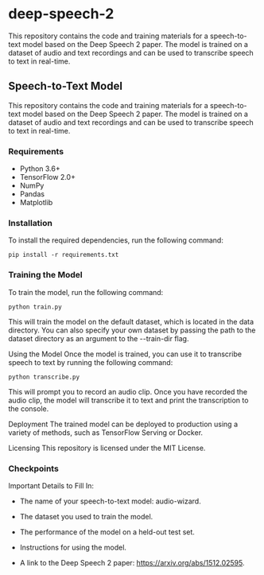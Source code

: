 # deep-speech-2
This repository contains the code and training materials for a speech-to-text model based on the Deep Speech 2 paper. The model is trained on a dataset of audio and text recordings and can be used to transcribe speech to text in real-time.

## Speech-to-Text Model

This repository contains the code and training materials for a speech-to-text model based on the Deep Speech 2 paper. The model is trained on a dataset of audio and text recordings and can be used to transcribe speech to text in real-time.

### Requirements

* Python 3.6+
* TensorFlow 2.0+
* NumPy
* Pandas
* Matplotlib

### Installation

To install the required dependencies, run the following command:

`
pip install -r requirements.txt
`

### Training the Model

To train the model, run the following command:

`
python train.py
`

This will train the model on the default dataset, which is located in the data directory. You can also specify your own dataset by passing the path to the dataset directory as an argument to the --train-dir flag.

Using the Model
Once the model is trained, you can use it to transcribe speech to text by running the following command:

`
python transcribe.py
`

This will prompt you to record an audio clip. Once you have recorded the audio clip, the model will transcribe it to text and print the transcription to the console.

Deployment
The trained model can be deployed to production using a variety of methods, such as TensorFlow Serving or Docker.

Licensing
This repository is licensed under the MIT License.

### Checkpoints

Important Details to Fill In:

*  The name of your speech-to-text model: audio-wizard.
  
*  The dataset you used to train the model.
  
*  The performance of the model on a held-out test set.
  
*  Instructions for using the model.
  
*  A link to the Deep Speech 2 paper: https://arxiv.org/abs/1512.02595.

